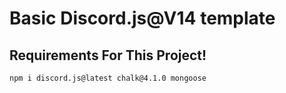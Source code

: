 # Basic Discord.js@V14 template

## Requirements For This Project!
```
npm i discord.js@latest chalk@4.1.0 mongoose
```

